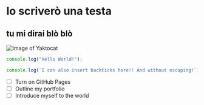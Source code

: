 # Io scriverò una testa
## tu mi dirai blò blò 

![Image of Yaktocat](https://octodex.github.com/images/yaktocat.png)


``` javascript
console.log("Hello World!");

console.log(`I can also insert backticks here!! And without escaping!`);

```

- [ ] Turn on GitHub Pages
- [ ] Outline my portfolio
- [ ] Introduce myself to the world
